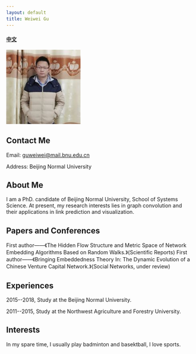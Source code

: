 ```yaml
---
layout: default
title: Weiwei Gu
---
```


#### [中文](https://bnusss.github.io/person/gu-wei-wei-zh.html)


<img src="/img/people/gongli.png" height="200px" width="200px" />


## Contact Me

Email: guweiwei@mail.bnu.edu.cn

Address: Beijing Normal University


## About Me

I am a PhD. candidate of Beijing Normal University, School of Systems Science. At present, my research interests lies in graph convolution and their applications in link prediction and visualization.

## Papers and Conferences

First author——《The Hidden Flow Structure and Metric Space of Network Embedding Algorithms Based on Random Walks.》(Scientific Reports)
First author——《Bringing Embeddedness Theory In: The Dynamic Evolution of a Chinese Venture Capital Network.》(Social Networks, under review) 

## Experiences

2015--2018, Study at the Beijing Normal University. 

2011--2015, Study at the Northwest Agriculture and Forestry University.

## Interests

In my spare time, I usually play badminton and basektball, I love sports.
